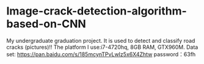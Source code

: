 # Image-crack-detection-algorithm-based-on-CNN
My undergraduate graduation project.
It is used to detect and classify road cracks (pictures)!!
The platform I use:i7-4720hq, 8GB RAM, GTX960M. 
Data set: https://pan.baidu.com/s/185mcynTPvLwIz5x6X4Zhtw   password：63fh
